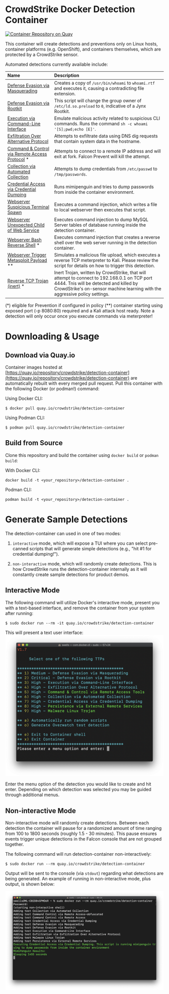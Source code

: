 # CrowdStrike Docker Detection Container

[![Container Repository on Quay](https://quay.io/repository/crowdstrike/detection-container/status "Container Repository on Quay")](https://quay.io/repository/crowdstrike/detection-container)

This container will create detections and preventions only on Linux hosts, container platforms (e.g. OpenShift), and containers themselves, which are protected by a CrowdStrike sensor.

Automated detections currently available include:

| Name | Description |
|:-----|:------------|
| [Defense Evasion via Masquerading](https://github.com/CrowdStrike/detection-container/blob/main/bin/Defense_Evasion_via_Masquerading.sh) | Creates a copy of `/usr/bin/whoami` to `whoami.rtf` and executes it, causing a contradicting file extension. |
| [Defense Evasion via Rootkit](https://github.com/CrowdStrike/detection-container/blob/main/bin/Defense_Evasion_via_Rootkit.sh) | This script will change the group owner of `/etc/ld.so.preload` to `0`, indicative of a Jynx Rootkit. |
| [Execution via Command-Line Interface](https://github.com/CrowdStrike/detection-container/blob/main/bin/Execution_via_Command-Line_Interface.sh) | Emulate malicious activity related to suspicious CLI commands. Runs the command `sh -c whoami '[S];pwd;echo [E]'`.|
| [Exfiltration Over Alternative Protocol](https://github.com/CrowdStrike/detection-container/blob/main/bin/Exfiltration_via_Exfiltration_Over_Alternative_Protocol.sh) | Attempts to exfiltrate data using DNS dig requests that contain system data in the hostname. |
| [Command & Control via Remote Access Protocol](https://github.com/CrowdStrike/detection-container/blob/main/bin/Command_Control_via_Remote_Access.sh) \* | Attempts to connect to a remote IP address and will exit at fork. Falcon Prevent will kill the attempt. |
| [Collection via Automated Collection](https://github.com/CrowdStrike/detection-container/blob/main/bin/Collection_via_Automated_Collection.sh) | Attempts to dump credentials from `/etc/passwd` to `/tmp/passwords`. |
| [Credential Access via Credential Dumping](https://github.com/CrowdStrike/detection-container/blob/main/bin/Credential_Access_via_Credential_Dumping.sh) | Runs mimipenguin and tries to dump passwords from inside the container environment. |
| [Webserver Suspicious Terminal Spawn](https://github.com/CrowdStrike/detection-container/blob/main/bin/Webserver_Suspicious_Terminal_Spawn.sh) | Executes a command injection, which writes a file to local webserver then executes that script. |
| [Webserver Unexpected Child of Web Service](https://github.com/CrowdStrike/detection-container/blob/main/bin/Webserver_Unexpected_Child_of_Web_Service.sh) |Executes command injection to dump MySQL Server tables of database running inside the detection container. |
| [Webserver Bash Reverse Shell](https://github.com/CrowdStrike/detection-container/blob/main/bin/Webserver_Bash_Reverse_Shell.sh) \* | Executes command injection that creates a reverse shell over the web server running in the detection container. |
| [Webserver Trigger Metasploit Payload](https://github.com/CrowdStrike/detection-container/blob/main/bin/metasploit/Webserver_Trigger_Metasploit_Payload.sh) \*\* | Simulates a malicious file upload, which executes a reverse TCP meterpreter to Kali. Please review the script for details on how to trigger this detection. |
| [Reverse TCP Trojan (inert)](https://github.com/CrowdStrike/detection-container/blob/main/bin/Reverse_Shell_Trojan.sh) \* | Inert Trojan, written by CrowdStrike, that will attempt to connect to 192.168.0.1 on TCP port 4444. Tnis will be detected and killed by CrowdStrike's on-sensor machine learning with the aggressive policy settings. |

(\*) eligible for Prevention if configured in policy
(\*\*) container starting using exposed port (-p 8080:80) required and a Kali attack host ready. Note a detection will only occur once you execute commands via meterpreter!

# Downloading & Usage

## Download via Quay.io
Container images hosted at [https://quay.io/repository/crowdstrike/detection-container](https://quay.io/repository/crowdstrike/detection-container) are automatically rebuilt with every merged pull request. Pull this container with the following Docker (or podman!) command:

Using Docker CLI:
```
$ docker pull quay.io/crowdstrike/detection-container
```

Using Podman CLI:
```
$ podman pull quay.io/crowdstrike/detection-container
```

## Build from Source
Clone this repository and build the container using ``docker build`` or ``podman build``:

With Docker CLI:
```
docker build -t <your_repository>/detection-container .
```

Podman CLI:
```
podman build -t <your_repository>/detection-container .
```

# Generate Sample Detections
The detection-container can used in one of two modes:

1. ``interactive`` mode, which will expose a TUI where you can select pre-canned scripts that will generate simple detections (e.g., "hit #1 for credential dumping!"). 

2. ``non-interactive`` mode, which will randomly create detections. This is how CrowdStrike runs the detection-container internally as it will constantly create sample detections for product demos.

## Interactive Mode
The following command will utilize Docker's interactive mode, present you with a text-based interface, and remove the container from your system after running:

```
$ sudo docker run --rm -it quay.io/crowdstrike/detection-container
```

This will present a text user interface:
![detection-container Text User Interface](docs/images/cli-interface.png)

Enter the menu option of the detection you would like to create and hit enter. Depending on which detection was selected you may be guided through additional menus.

## Non-interactive Mode
Non-interactive mode will randomly create detections. Between each detection the container will pause for a randomized amount of time ranging from 100 to 1800 seconds (roughly 1.5 - 30 minutes). This pause ensures events trigger unique detections in the Falcon console that are not grouped together.

The following command will run detection-container non-interactively:
```
$ sudo docker run --rm quay.io/crowdstrike/detection-container
```

Output will be sent to the console (via ``stdout``) regarding what detections are being generated. An example of running in non-interactive mode, plus output, is shown below:

![non-interactive mode](docs/images/non-interactive.png)
